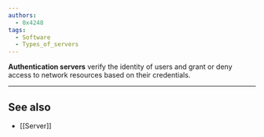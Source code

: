 ```yaml
---
authors: 
  - 0x4248
tags:
  - Software
  - Types_of_servers
---
```

**Authentication servers** verify the identity of users and grant or deny access to network resources based on their credentials.

---
## See also
- [[Server]]